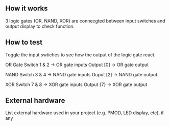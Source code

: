 <!---

This file is used to generate your project datasheet. Please fill in the information below and delete any unused
sections.

You can also include images in this folder and reference them in the markdown. Each image must be less than
512 kb in size, and the combined size of all images must be less than 1 MB.
-->

## How it works

3 logic gates (OR, NAND, XOR) are connecgted between input switches and output display to check function.

## How to test

Toggle the input swtiches to see how the output of the logic gate react.

OR Gate
  Switch 1 & 2 -> OR gate inputs
  Output [0] -> OR gate output

  NAND
    Switch 3 & 4 -> NAND gate inputs
    Ouput [2] -> NAND gate output

  XOR
    Switch 7 & 8 -> XOR gate inputs
    Output {7} -> XOR gate output

## External hardware

List external hardware used in your project (e.g. PMOD, LED display, etc), if any
